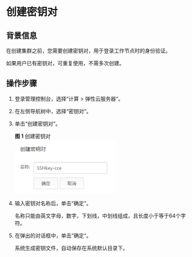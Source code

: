 # 创建密钥对<a name="cce_02_0101"></a>

## 背景信息<a name="zh-cn_topic_0045969216_section10587321231"></a>

在创建集群之前，您需要创建密钥对，用于登录工作节点时的身份验证。

如果用户已有密钥对，可重复使用，不需多次创建。

## 操作步骤<a name="zh-cn_topic_0045969216_section39473361038"></a>

1.  登录管理控制台，选择“计算  \>  弹性云服务器“。
2.  在左侧导航树中，选择“密钥对“。
3.  单击“创建密钥对“。

    **图 1**  创建密钥对<a name="fig41128331104"></a>  
    ![](figures/创建密钥对.jpg "创建密钥对")

4.  输入密钥对名称后，单击“确定”。

    名称只能由英文字母，数字，下划线，中划线组成，且长度小于等于64个字符。

5.  在弹出的对话框中，单击“确定“。

    系统生成密钥文件，自动保存在系统默认目录下。


